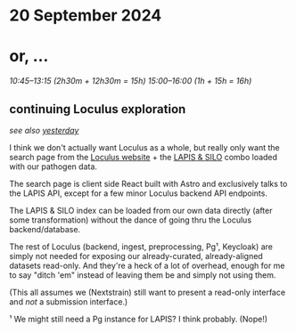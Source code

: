 # 20 September 2024
# or, …

_10:45–13:15 (2h30m + 12h30m = 15h)_
_15:00–16:00 (1h + 15h = 16h)_

## continuing Loculus exploration

_see also [yesterday](2024-09-19.md)_

I think we don't actually want Loculus as a whole, but really only want the
search page from the [Loculus
website](https://github.com/loculus-project/loculus/tree/main/website/) + the
[LAPIS & SILO](https://github.com/GenSpectrum/LAPIS-SILO) combo loaded with our
pathogen data.

The search page is client side React built with Astro and exclusively talks to
the LAPIS API, except for a few minor Loculus backend API endpoints.

The LAPIS & SILO index can be loaded from our own data directly (after some
transformation) without the dance of going thru the Loculus backend/database.

The rest of Loculus (backend, ingest, preprocessing, Pg¹, Keycloak) are simply
not needed for exposing our already-curated, already-aligned datasets
read-only.  And they're a heck of a lot of overhead, enough for me to say
"ditch 'em" instead of leaving them be and simply not using them.

(This all assumes we (Nextstrain) still want to present a read-only interface
 and _not_ a submission interface.)


¹ We might still need a Pg instance for LAPIS?  I think probably.  (Nope!)
